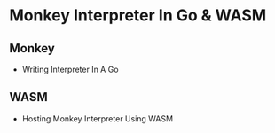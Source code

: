 # Monkey Interpreter In Go & WASM

## Monkey

- Writing Interpreter In A Go

## WASM

- Hosting Monkey Interpreter Using WASM